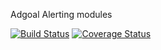 Adgoal Alerting modules

[![Build Status](https://travis-ci.com/Adgoal/AlertingBundle.svg?branch=master)](https://travis-ci.com/Adgoal/AlertingBundle)
[![Coverage Status](https://coveralls.io/repos/github/Adgoal/AlertingBundle/badge.svg)](https://coveralls.io/github/Adgoal/AlertingBundle)

